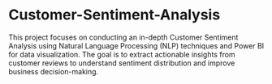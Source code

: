 # Customer-Sentiment-Analysis
This project focuses on conducting an in-depth Customer Sentiment Analysis using Natural Language Processing (NLP) techniques and Power BI for data visualization. The goal is to extract actionable insights from customer reviews to understand sentiment distribution and improve business decision-making.
